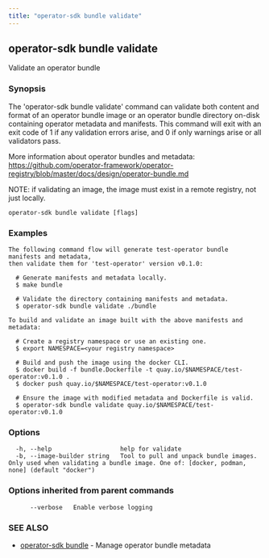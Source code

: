 ```yaml
---
title: "operator-sdk bundle validate"
---
```

## operator-sdk bundle validate

Validate an operator bundle

### Synopsis

The 'operator-sdk bundle validate' command can validate both content and format of an operator bundle
image or an operator bundle directory on-disk containing operator metadata and manifests. This command will exit
with an exit code of 1 if any validation errors arise, and 0 if only warnings arise or all validators pass.

More information about operator bundles and metadata:
https://github.com/operator-framework/operator-registry/blob/master/docs/design/operator-bundle.md

NOTE: if validating an image, the image must exist in a remote registry, not just locally.


```
operator-sdk bundle validate [flags]
```

### Examples

```
The following command flow will generate test-operator bundle manifests and metadata,
then validate them for 'test-operator' version v0.1.0:

  # Generate manifests and metadata locally.
  $ make bundle

  # Validate the directory containing manifests and metadata.
  $ operator-sdk bundle validate ./bundle

To build and validate an image built with the above manifests and metadata:

  # Create a registry namespace or use an existing one.
  $ export NAMESPACE=<your registry namespace>

  # Build and push the image using the docker CLI.
  $ docker build -f bundle.Dockerfile -t quay.io/$NAMESPACE/test-operator:v0.1.0 .
  $ docker push quay.io/$NAMESPACE/test-operator:v0.1.0

  # Ensure the image with modified metadata and Dockerfile is valid.
  $ operator-sdk bundle validate quay.io/$NAMESPACE/test-operator:v0.1.0

```

### Options

```
  -h, --help                   help for validate
  -b, --image-builder string   Tool to pull and unpack bundle images. Only used when validating a bundle image. One of: [docker, podman, none] (default "docker")
```

### Options inherited from parent commands

```
      --verbose   Enable verbose logging
```

### SEE ALSO

* [operator-sdk bundle](../operator-sdk_bundle)	 - Manage operator bundle metadata

